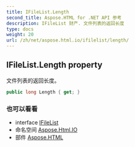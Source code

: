 ```yaml
---
title: IFileList.Length
second_title: Aspose.HTML for .NET API 参考
description: IFileList 财产. 文件列表的返回长度
type: docs
weight: 20
url: /zh/net/aspose.html.io/ifilelist/length/
---
```

## IFileList.Length property

文件列表的返回长度。

```csharp
public long Length { get; }
```

### 也可以看看

* interface [IFileList](../)
* 命名空间 [Aspose.Html.IO](../../ifilelist/)
* 部件 [Aspose.HTML](../../../)


